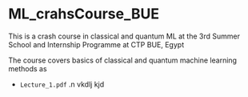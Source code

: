 # ML_crahsCourse_BUE
This is a crash course in classical and quantum ML at the  3rd Summer School and Internship Programme at CTP BUE, Egypt 

The course covers basics of classical and quantum machine learning methods as
* `Lecture_1.pdf` .n vkdlj kjd 
